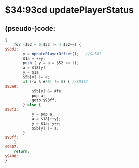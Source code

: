 ﻿
# $34:93cd updatePlayerStatus

<summary></summary>

## (pseudo-)code:
```js
{
	for ($52 = 0;$52 != 4;$52++) {
$93d1:
		y = updatePlayerOffset();	//$a541
		$1a = ++y;
		push ( y = a = $52 << 1);
		a = $18[y]
		y = $1a
		$5b[y] |= a;
		if ((a & #80) != 0) { //$93f3
$93e9:
			$5b[y] &= #fe;
			pop a;
			goto $93ff;
		} else {
$93f3:
			y = pop a;
			a = $18[++y];
			y = $1a; y++;
			$5b[y] |= a;
		}
$93ff:
	}
$9407:
	return;
$9408:
}
```



